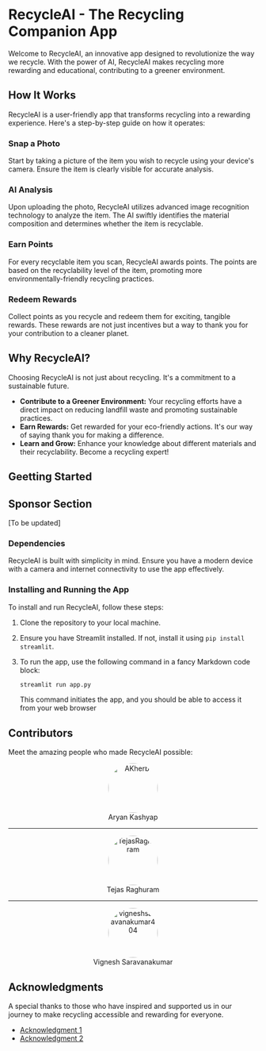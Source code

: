 # RecycleAI - The Recycling Companion App

Welcome to RecycleAI, an innovative app designed to revolutionize the way we recycle. With the power of AI, RecycleAI makes recycling more rewarding and educational, contributing to a greener environment.

## How It Works

RecycleAI is a user-friendly app that transforms recycling into a rewarding experience. Here's a step-by-step guide on how it operates:

### Snap a Photo

Start by taking a picture of the item you wish to recycle using your device's camera. Ensure the item is clearly visible for accurate analysis.

### AI Analysis

Upon uploading the photo, RecycleAI utilizes advanced image recognition technology to analyze the item. The AI swiftly identifies the material composition and determines whether the item is recyclable.

### Earn Points

For every recyclable item you scan, RecycleAI awards points. The points are based on the recyclability level of the item, promoting more environmentally-friendly recycling practices.

### Redeem Rewards

Collect points as you recycle and redeem them for exciting, tangible rewards. These rewards are not just incentives but a way to thank you for your contribution to a cleaner planet.

## Why RecycleAI?

Choosing RecycleAI is not just about recycling. It's a commitment to a sustainable future.

- **Contribute to a Greener Environment:** Your recycling efforts have a direct impact on reducing landfill waste and promoting sustainable practices.
- **Earn Rewards:** Get rewarded for your eco-friendly actions. It's our way of saying thank you for making a difference.
- **Learn and Grow:** Enhance your knowledge about different materials and their recyclability. Become a recycling expert!

## Geetting Started

## Sponsor Section

[To be updated]

### Dependencies

RecycleAI is built with simplicity in mind. Ensure you have a modern device with a camera and internet connectivity to use the app effectively.

### Installing and Running the App

To install and run RecycleAI, follow these steps:

1. Clone the repository to your local machine.
2. Ensure you have Streamlit installed. If not, install it using `pip install streamlit`.
3. To run the app, use the following command in a fancy Markdown code block:

   ```bash
   streamlit run app.py
   ```

   This command initiates the app, and you should be able to access it from your web browser


## Contributors

Meet the amazing people who made RecycleAI possible:

<div align="center">

<img src="https://avatars.githubusercontent.com/u/62579368?v=4" alt="AKherb" style="width: 100px; height: 100px; border-radius: 50%;" />
<br>
Aryan Kashyap

---

<img src="https://avatars.githubusercontent.com/u/81490748?v=4" alt="TejasRaghuram" style="width: 100px; height: 100px; border-radius: 50%;" />
<br>
Tejas Raghuram

---

<img src="https://avatars.githubusercontent.com/u/74271045?v=4" alt="vigneshsaravanakumar404" style="width: 100px; height: 100px; border-radius: 50%;" />
<br>
Vignesh Saravanakumar

</div>

## Acknowledgments

A special thanks to those who have inspired and supported us in our journey to make recycling accessible and rewarding for everyone.

- [Acknowledgment 1](link-to-source)
- [Acknowledgment 2](link-to-source)
